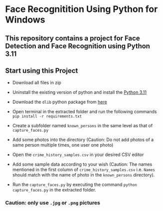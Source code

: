 # Face Recognitition Using Python for Windows
## This repository contains a project for Face Detection and Face Recognition using Python 3.11
## Start using this Project
- Download all files in zip
- Uninstall the existing version of python and install the [Python 3.11](https://www.python.org/downloads/release/python-390)
- Download the `dlib` python package from [here](https://github.com/eddiehe99/dlib-whl/blob/main/dlib-19.24.1-cp311-cp311-win_amd64.whl)
- Open terminal in the extracted folder and run the following commands
`pip install -r requirements.txt`
- Create a subfolder named `known_persons` in the same level as that of `capture_faces.py`  
- Add some photos into the directory (Caution: Do not add photos of a same person multiple times, one user one photo)  
  
- Open the `crime_history_samples.csv` in your desired CSV editor  
  
- Add some sample data according to your wish (Caution: The names mentioned in the first column of `crime_history_samples.csv` i.e. `Names` should match with the name of photo in the `known_persons` directory).  
  
- Run the `capture_faces.py` by executing the command `python capture_faces.py` in the extracted folder.  
### Caution: only use `.jpg` or `.png` pictures
